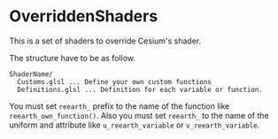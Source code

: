 # OverriddenShaders

This is a set of shaders to override Cesium's shader.

The structure have to be as follow.

```
ShaderName/
  Customs.glsl ... Define your own custom functions
  Definitions.glsl ... Definition for each variable or function.
```

You must set `reearth_` prefix to the name of the function like `reearth_own_function()`. Also you must set `reearth_` to the name of the uniform and attribute like `u_reearth_variable` or `v_reearth_variable`.
